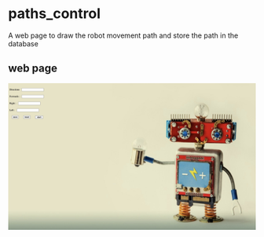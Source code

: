 # paths_control
A web page to draw the robot movement path 
and store the path in the database
## web page
![image1](page1.png) 
